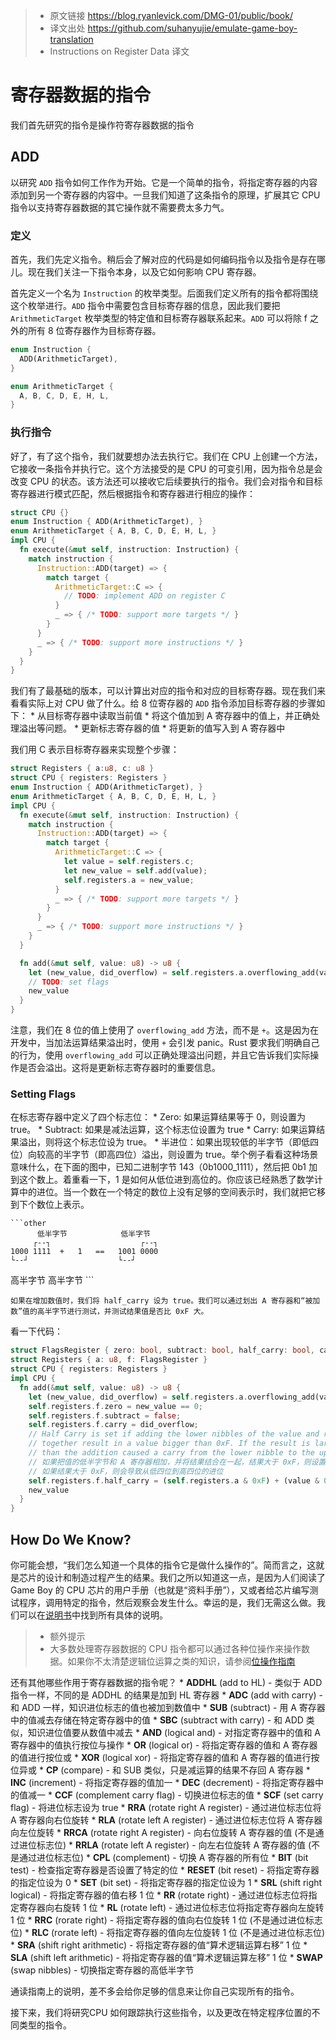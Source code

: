 >* 原文链接 https://blog.ryanlevick.com/DMG-01/public/book/
>* 译文出处 https://github.com/suhanyujie/emulate-game-boy-translation
>* Instructions on Register Data 译文

# 寄存器数据的指令
我们首先研究的指令是操作符寄存器数据的指令

## ADD
以研究 `ADD` 指令如何工作作为开始。它是一个简单的指令，将指定寄存器的内容添加到另一个寄存器的内容中。一旦我们知道了这条指令的原理，扩展其它 CPU 指令以支持寄存器数据的其它操作就不需要费太多力气。

### 定义
首先，我们先定义指令。稍后会了解对应的代码是如何编码指令以及指令是存在哪儿。现在我们关注一下指令本身，以及它如何影响 CPU 寄存器。

首先定义一个名为 `Instruction` 的枚举类型。后面我们定义所有的指令都将围绕这个枚举进行。`ADD` 指令中需要包含目标寄存器的信息，因此我们要把 `ArithmeticTarget` 枚举类型的特定值和目标寄存器联系起来。`ADD` 可以将除 f 之外的所有 8 位寄存器作为目标寄存器。

```rust
enum Instruction {
  ADD(ArithmeticTarget),
}

enum ArithmeticTarget {
  A, B, C, D, E, H, L,
}
```

### 执行指令
好了，有了这个指令，我们就要想办法去执行它。我们在 CPU 上创建一个方法，它接收一条指令并执行它。这个方法接受的是 CPU 的可变引用，因为指令总是会改变 CPU 的状态。该方法还可以接收它后续要执行的指令。我们会对指令和目标寄存器进行模式匹配，然后根据指令和寄存器进行相应的操作：

```rust
struct CPU {}
enum Instruction { ADD(ArithmeticTarget), }
enum ArithmeticTarget { A, B, C, D, E, H, L, }
impl CPU {
  fn execute(&mut self, instruction: Instruction) {
    match instruction {
      Instruction::ADD(target) => {
        match target {
          ArithmeticTarget::C => {
            // TODO: implement ADD on register C
          }
          _ => { /* TODO: support more targets */ }
        }
      }
      _ => { /* TODO: support more instructions */ }
    }
  }
}
```

我们有了最基础的版本，可以计算出对应的指令和对应的目标寄存器。现在我们来看看实际上对 CPU 做了什么。给 8 位寄存器的 `ADD` 指令添加目标寄存器的步骤如下：
    * 从目标寄存器中读取当前值
    * 将这个值加到 A 寄存器中的值上，并正确处理溢出等问题。
    * 更新标志寄存器的值
    * 将更新的值写入到 A 寄存器中

我们用 C 表示目标寄存器来实现整个步骤：

```rust
struct Registers { a:u8, c: u8 }
struct CPU { registers: Registers }
enum Instruction { ADD(ArithmeticTarget), }
enum ArithmeticTarget { A, B, C, D, E, H, L, }
impl CPU {
  fn execute(&mut self, instruction: Instruction) {
    match instruction {
      Instruction::ADD(target) => {
        match target {
          ArithmeticTarget::C => {
            let value = self.registers.c;
            let new_value = self.add(value);
            self.registers.a = new_value;
          }
          _ => { /* TODO: support more targets */ }
        }
      }
      _ => { /* TODO: support more instructions */ }
    }
  }

  fn add(&mut self, value: u8) -> u8 {
    let (new_value, did_overflow) = self.registers.a.overflowing_add(value);
    // TODO: set flags
    new_value
  }
}
```

注意，我们在 8 位的值上使用了 `overflowing_add` 方法，而不是 `+`。这是因为在开发中，当加法运算结果溢出时，使用 `+` 会引发 panic。Rust 要求我们明确自己的行为，使用 `overflowing_add` 可以正确处理溢出问题，并且它告诉我们实际操作是否会溢出。这将是更新标志寄存器时的重要信息。

### Setting Flags
在标志寄存器中定义了四个标志位：
    * Zero: 如果运算结果等于 0，则设置为 true。
    * Subtract: 如果是减法运算，这个标志位设置为 true
    * Carry: 如果运算结果溢出，则将这个标志位设为 true。
    * 半进位：如果出现较低的半字节（即低四位）向较高的半字节（即高四位）溢出，则设置为 true。举个例子看看这种场景意味什么，在下面的图中，已知二进制字节 143（0b1000_1111），然后把 0b1 加到这个数上。着重看一下，1 是如何从低位进到高位的。你应该已经熟悉了数学计算中的进位。当一个数在一个特定的数位上没有足够的空间表示时，我们就把它移到下个数位上表示。

    ```other
          低半字节            低半字节
         ┌--┐                    ┌--┐
    1000 1111  +   1   ==   1001 0000
    └--┘                    └--┘
高半字节            高半字节
    ```

    如果在增加数值时，我们将 half_carry 设为 true。我们可以通过划出 A 寄存器和“被加数”值的高半字节进行测试，并测试结果值是否比 0xF 大。

看一下代码：

```rust
struct FlagsRegister { zero: bool, subtract: bool, half_carry: bool, carry: bool }
struct Registers { a: u8, f: FlagsRegister }
struct CPU { registers: Registers }
impl CPU {
  fn add(&mut self, value: u8) -> u8 {
    let (new_value, did_overflow) = self.registers.a.overflowing_add(value);
    self.registers.f.zero = new_value == 0;
    self.registers.f.subtract = false;
    self.registers.f.carry = did_overflow;
    // Half Carry is set if adding the lower nibbles of the value and register A
    // together result in a value bigger than 0xF. If the result is larger than 0xF
    // than the addition caused a carry from the lower nibble to the upper nibble.
    // 如果把值的低半字节和 A 寄存器相加，并将结果结合在一起，结果大于 0xF，则设置半进位。
    // 如果结果大于 0xF，则会导致从低四位到高四位的进位
    self.registers.f.half_carry = (self.registers.a & 0xF) + (value & 0xF) > 0xF;
    new_value
  }
}
```

## How Do We Know?
你可能会想，“我们怎么知道一个具体的指令它是做什么操作的”。简而言之，这就是芯片的设计和制造过程产生的结果。我们之所以知道这一点，是因为人们阅读了 Game Boy 的 CPU 芯片的用户手册（也就是“资料手册”），又或者给芯片编写测试程序，调用特定的指令，然后观察会发生什么。幸运的是，我们无需这么做。我们可以在[说明书](https://blog.ryanlevick.com/DMG-01/public/book/appendix/instruction_guide/index.html)中找到所有具体的说明。

>* 额外提示
>* 大多数处理寄存器数据的 CPU 指令都可以通过各种位操作来操作数据。如果你不太清楚逻辑位运算之类的知识，请参阅[位操作指南](https://blog.ryanlevick.com/DMG-01/public/book/cpu/appendix/bit_manipulation.html)

还有其他哪些作用于寄存器数据的指令呢？
    * **ADDHL** (add to HL) - 类似于 ADD 指令一样，不同的是 ADDHL 的结果是加到 HL 寄存器
    * **ADC** (add with carry) - 和 ADD 一样，知识进位标志的值也被加到数值中
    * **SUB** (subtract) - 用 A 寄存器中的值减去存储在特定寄存器中的值
    * **SBC** (subtract with carry) - 和 ADD 类似，知识进位值要从数值中减去
    * **AND** (logical and) - 对指定寄存器中的值和 A 寄存器中的值执行按位与操作
    * **OR** (logical or) - 将指定寄存器的值和 A 寄存器的值进行按位或
    * **XOR** (logical xor) - 将指定寄存器的值和 A 寄存器的值进行按位异或
    * **CP** (compare) - 和 SUB 类似，只是减运算的结果不存回 A 寄存器
    * **INC** (increment) - 将指定寄存器的值加一
    * **DEC** (decrement) - 将指定寄存器中的值减一
    * **CCF** (complement carry flag) - 切换进位标志的值
    * **SCF** (set carry flag) - 将进位标志设为 true
    * **RRA** (rotate right A register) - 通过进位标志位将 A 寄存器向右位旋转
    * **RLA** (rotate left A register) - 通过进位标志位将 A 寄存器向左位旋转
    * **RRCA** (rotate right A register) - 向右位旋转 A 寄存器的值 (不是通过进位标志位)
    * **RRLA** (rotate left A register) - 向左右位旋转 A 寄存器的值 (不是通过进位标志位)
    * **CPL** (complement) - 切换 A 寄存器的所有位
    * **BIT** (bit test) - 检查指定寄存器是否设置了特定的位
    * **RESET** (bit reset) - 将指定寄存器的指定位设为 0
    * **SET** (bit set) - 将指定寄存器的指定位设为 1
    * **SRL** (shift right logical) - 将指定寄存器的值右移 1 位
    * **RR** (rotate right) - 通过进位标志位将指定寄存器向右旋转 1 位
    * **RL** (rotate left) - 通过进位标志位将指定寄存器向左旋转 1 位
    * **RRC** (rorate right) - 将指定寄存器的值向右位旋转 1 位 (不是通过进位标志位)
    * **RLC** (rorate left) - 将指定寄存器的值向左位旋转 1 位 (不是通过进位标志位)
    * **SRA** (shift right arithmetic) - 将指定寄存器的值“算术逻辑运算右移” 1 位
    * **SLA** (shift left arithmetic) - 将指定寄存器的值“算术逻辑运算左移” 1 位
    * **SWAP** (swap nibbles) - 切换指定寄存器的高低半字节

通读指南上的说明，差不多会给你足够的信息来让你自己实现所有的指令。

接下来，我们将研究CPU 如何跟踪执行这些指令，以及更改在特定程序位置的不同类型的指令。
